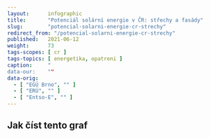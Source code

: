 ```yaml
---
layout:      infographic
title:       "Potenciál solární energie v ČR: střechy a fasády"
slug:        "potencial-solarni-energie-cr-strechy"
redirect_from: "/potencial-solarni-energie-cr-strechy"
published:   2021-06-12
weight:      73
tags-scopes: [ cr ]
tags-topics: [ energetika, opatreni ]
caption:     "
data-our:    ""
data-orig:
  - [ "EGÚ Brno", "" ]
  - [ "ERÚ", "" ]
  - [ "Entso-E", "" ]
---
```



## Jak číst tento graf




